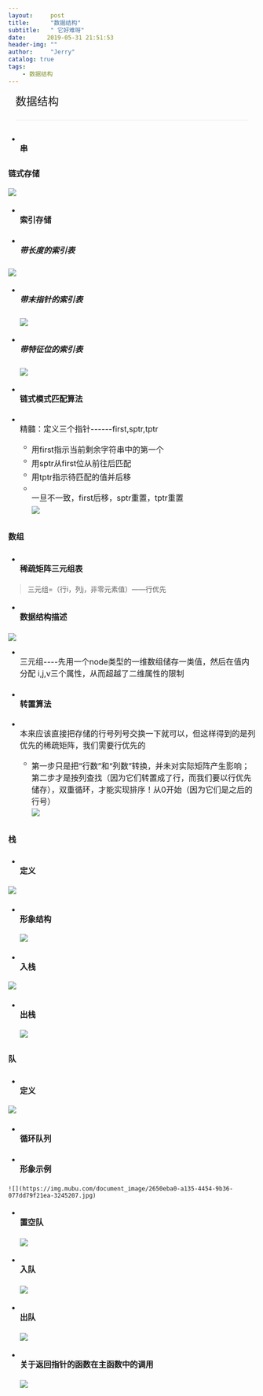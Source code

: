 ```yaml
---
layout:     post
title:      "数据结构"
subtitle:   " 它好难呀"
date:      2019-05-31 21:51:53
header-img: ""
author:     "Jerry"
catalog: true
tags:
    - 数据结构
---
```


<div class="export-wrapper"><div style="font-size: 22px; padding: 0 15px 0;"><div style="padding-bottom: 24px">数据结构</div><div style="background: #e5e6e8; height: 1px; margin-bottom: 20px;"></div></div>


   * ## <span class="content mubu-node" style="line-height: 24px; min-height: 24px; font-size: 16px; padding: 2px 0px; display: inline-block; vertical-align: top;">串</span>

  ###  <span class="content mubu-node" images="%5B%7B%22id%22%3A%2230216b07295448117-3245207%22%2C%22uri%22%3A%22document_image%2F8e861bda-52cc-41de-83ff-466746ef2bc2-3245207.jpg%22%2C%22ow%22%3A464%2C%22oh%22%3A150%2C%22w%22%3A367%7D%5D" style="line-height: 24px; min-height: 24px; font-size: 16px; padding: 2px 0px; display: inline-block; vertical-align: top;">链式存储</span>
  ![](https://img.mubu.com/document_image/8e861bda-52cc-41de-83ff-466746ef2bc2-3245207.jpg)

   * #### <span class="content mubu-node" style="line-height: 24px; min-height: 24px; font-size: 16px; padding: 2px 0px; display: inline-block; vertical-align: top;">索引存储</span>

   * ##### <span class="content mubu-node" images="%5B%7B%22id%22%3A%2211c16b072cf1de0e8-3245207%22%2C%22uri%22%3A%22document_image%2F038ea293-fae3-4700-8f17-293c4a3c08f6-3245207.jpg%22%2C%22ow%22%3A519%2C%22oh%22%3A146%2C%22w%22%3A408%7D%5D" style="line-height: 24px; min-height: 24px; font-size: 16px; padding: 2px 0px; display: inline-block; vertical-align: top;">带长度的索引表</span>
![](https://img.mubu.com/document_image/038ea293-fae3-4700-8f17-293c4a3c08f6-3245207.jpg)

   * ##### <span class="content mubu-node" images="%5B%7B%22id%22%3A%2216f16b072d917d185-3245207%22%2C%22uri%22%3A%22document_image%2F95f8b9b8-2979-490d-8136-836ef84d5592-3245207.jpg%22%2C%22ow%22%3A314%2C%22oh%22%3A137%2C%22w%22%3A247%7D%5D" style="line-height: 24px; min-height: 24px; font-size: 16px; padding: 2px 0px; display: inline-block; vertical-align: top;">带末指针的索引表</span>
      ![](https://img.mubu.com/document_image/95f8b9b8-2979-490d-8136-836ef84d5592-3245207.jpg)
   * ##### <span class="content mubu-node" images="%5B%7B%22id%22%3A%2239a16b072eb3c9051-3245207%22%2C%22uri%22%3A%22document_image%2Ffb1cb70f-cc64-4270-be31-096a9daf7018-3245207.jpg%22%2C%22ow%22%3A371%2C%22oh%22%3A300%2C%22w%22%3A263%7D%5D" style="line-height: 24px; min-height: 24px; font-size: 16px; padding: 2px 0px; display: inline-block; vertical-align: top;">带特征位的索引表</span>
      ![](https://img.mubu.com/document_image/fb1cb70f-cc64-4270-be31-096a9daf7018-3245207.jpg)
  * ####  <span class="content mubu-node" style="line-height: 24px; min-height: 24px; font-size: 16px; padding: 2px 0px; display: inline-block; vertical-align: top;">链式模式匹配算法</span>

   * <span class="content mubu-node" style="line-height: 24px; min-height: 24px; font-size: 16px; padding: 2px 0px; display: inline-block; vertical-align: top;">精髓：定义三个指针------first,sptr,tptr
        * <span class="content mubu-node" style="line-height: 24px; min-height: 24px; font-size: 16px; padding: 2px 0px; display: inline-block; vertical-align: top;">用first指示当前剩余字符串中的第一个</span>
        * <span class="content mubu-node" style="line-height: 24px; min-height: 24px; font-size: 16px; padding: 2px 0px; display: inline-block; vertical-align: top;">用sptr从first位从前往后匹配</span>
        * <span class="content mubu-node" style="line-height: 24px; min-height: 24px; font-size: 16px; padding: 2px 0px; display: inline-block; vertical-align: top;">用tptr指示待匹配的值并后移</span>
        * <span class="content mubu-node" images="%5B%7B%22id%22%3A%2221b16b07a0c87903f-3245207%22%2C%22uri%22%3A%22document_image%2F3e78d3b4-f091-44f3-9880-8c461da739c4-3245207.jpg%22%2C%22ow%22%3A697%2C%22oh%22%3A434%2C%22w%22%3A410%7D%5D" style="line-height: 24px; min-height: 24px; font-size: 16px; padding: 2px 0px; display: inline-block; vertical-align: top;">一旦不一致，first后移，sptr重置，tptr重置</span><div style="padding: 3px 0">![](https://img.mubu.com/document_image/3e78d3b4-f091-44f3-9880-8c461da739c4-3245207.jpg)</div></span>
   ## <span class="content mubu-node" style="line-height: 24px; min-height: 24px; font-size: 16px; padding: 2px 0px; display: inline-block; vertical-align: top;">数组</span>

  * ### <span class="content mubu-node" style="line-height: 24px; min-height: 24px; font-size: 16px; padding: 2px 0px; display: inline-block; vertical-align: top;">稀疏矩阵三元组表</span>

 >三元组=（行i，列j，非零元素值）——行优先

  * #### <span class="content mubu-node" images="%5B%7B%22id%22%3A%2214316b07a2cce507a-3245207%22%2C%22uri%22%3A%22document_image%2Fb4a6e555-b7dc-4efd-936d-e1f2d803047f-3245207.jpg%22%2C%22ow%22%3A463%2C%22oh%22%3A238%2C%22w%22%3A339%7D%5D" style="line-height: 24px; min-height: 24px; font-size: 16px; padding: 2px 0px; display: inline-block; vertical-align: top;">数据结构描述</span>
 ![](https://img.mubu.com/document_image/b4a6e555-b7dc-4efd-936d-e1f2d803047f-3245207.jpg)

  * <span class="content mubu-node" style="line-height: 24px; min-height: 24px; font-size: 16px; padding: 2px 0px; display: inline-block; vertical-align: top;">三元组----先用一个node类型的一维数组储存一类值，然后在值内分配 i,j,v三个属性，从而超越了二维属性的限制</span>

  * #### <span class="content mubu-node" style="line-height: 24px; min-height: 24px; font-size: 16px; padding: 2px 0px; display: inline-block; vertical-align: top;">转置算法</span>

   *   <span class="content mubu-node" style="line-height: 24px; min-height: 24px; font-size: 16px; padding: 2px 0px; display: inline-block; vertical-align: top;">本来应该直接把存储的行号列号交换一下就可以，但这样得到的是列优先的稀疏矩阵，我们需要行优先的</span>

        *   <span class="content mubu-node" images="%5B%7B%22id%22%3A%222d516b07a92f2d094-3245207%22%2C%22uri%22%3A%22document_image%2F1937b2ff-1c4a-4f04-b0d5-08a2ff50968a-3245207.jpg%22%2C%22ow%22%3A919%2C%22oh%22%3A817%2C%22w%22%3A352%7D%5D" style="line-height: 24px; min-height: 24px; font-size: 16px; padding: 2px 0px; display: inline-block; vertical-align: top;">第一步只是把“行数”和“列数”转换，并未对实际矩阵产生影响；第二步才是按列查找（因为它们转置成了行，而我们要以行优先储存），双重循环，才能实现排序！从0开始（因为它们是之后的行号）</span>
      ![](https://img.mubu.com/document_image/1937b2ff-1c4a-4f04-b0d5-08a2ff50968a-3245207.jpg)
   ## <span class="content mubu-node" style="line-height: 24px; min-height: 24px; font-size: 16px; padding: 2px 0px; display: inline-block; vertical-align: top;">栈</span>

   * ### <span class="content mubu-node" images="%5B%7B%22id%22%3A%2212416b08026ac5187-3245207%22%2C%22uri%22%3A%22document_image%2Ff4eecf57-f98b-4f6f-955b-d466ed2d49ff-3245207.jpg%22%2C%22ow%22%3A389%2C%22oh%22%3A108%2C%22w%22%3A332%7D%5D" style="line-height: 24px; min-height: 24px; font-size: 16px; padding: 2px 0px; display: inline-block; vertical-align: top;">定义</span>
 ![](https://img.mubu.com/document_image/f4eecf57-f98b-4f6f-955b-d466ed2d49ff-3245207.jpg)

   * ### <span class="content mubu-node" images="%5B%7B%22id%22%3A%22b16b0807bb6a193-3245207%22%2C%22uri%22%3A%22document_image%2F68a09350-4192-432b-a6c0-4817e85b19a6-3245207.jpg%22%2C%22ow%22%3A210%2C%22oh%22%3A448%2C%22w%22%3A109%7D%5D" style="line-height: 24px; min-height: 24px; font-size: 16px; padding: 2px 0px; display: inline-block; vertical-align: top;">形象结构</span>
      ![](https://img.mubu.com/document_image/68a09350-4192-432b-a6c0-4817e85b19a6-3245207.jpg)
  * ### <span class="content mubu-node" images="%5B%7B%22id%22%3A%223bf16b0802efb9027-3245207%22%2C%22uri%22%3A%22document_image%2Fa0413bd9-e342-4dc6-b8d2-3069f89e2d2f-3245207.jpg%22%2C%22ow%22%3A855%2C%22oh%22%3A229%2C%22w%22%3A708%7D%5D" style="line-height: 24px; min-height: 24px; font-size: 16px; padding: 2px 0px; display: inline-block; vertical-align: top;">入栈</span>
 ![](https://img.mubu.com/document_image/a0413bd9-e342-4dc6-b8d2-3069f89e2d2f-3245207.jpg)
  * ### <span class="content mubu-node" images="%5B%7B%22id%22%3A%2226916b0808c4d203e-3245207%22%2C%22uri%22%3A%22document_image%2Fc21ef859-ed45-4bc1-baf7-0fd273c75cd2-3245207.jpg%22%2C%22ow%22%3A446%2C%22oh%22%3A232%2C%22w%22%3A370%7D%5D" style="line-height: 24px; min-height: 24px; font-size: 16px; padding: 2px 0px; display: inline-block; vertical-align: top;">出栈</span>
    ![](https://img.mubu.com/document_image/c21ef859-ed45-4bc1-baf7-0fd273c75cd2-3245207.jpg)
   ## <span class="content mubu-node" style="line-height: 24px; min-height: 24px; font-size: 16px; padding: 2px 0px; display: inline-block; vertical-align: top;">队</span>

  * ### <span class="content mubu-node" images="%5B%7B%22id%22%3A%22c616b08cb2da40ff-3245207%22%2C%22uri%22%3A%22document_image%2Fd647ecdd-13cc-4c30-9ea4-b7ef116636d5-3245207.jpg%22%2C%22ow%22%3A325%2C%22oh%22%3A119%2C%22w%22%3A254%7D%5D" style="line-height: 24px; min-height: 24px; font-size: 16px; padding: 2px 0px; display: inline-block; vertical-align: top;">定义</span>
 ![](https://img.mubu.com/document_image/d647ecdd-13cc-4c30-9ea4-b7ef116636d5-3245207.jpg)

   * ### <span class="content mubu-node" style="line-height: 24px; min-height: 24px; font-size: 16px; padding: 2px 0px; display: inline-block; vertical-align: top;">循环队列</span>

   * #### <span class="content mubu-node" images="%5B%7B%22id%22%3A%222d916b08d164ee154-3245207%22%2C%22uri%22%3A%22document_image%2F2650eba0-a135-4454-9b36-077dd79f21ea-3245207.jpg%22%2C%22ow%22%3A517%2C%22oh%22%3A192%2C%22w%22%3A262%7D%5D" style="line-height: 24px; min-height: 24px; font-size: 16px; padding: 2px 0px; display: inline-block; vertical-align: top;">形象示例</span>

    ![](https://img.mubu.com/document_image/2650eba0-a135-4454-9b36-077dd79f21ea-3245207.jpg)

   * #### <span class="content mubu-node" images="%5B%7B%22id%22%3A%2236e16b08d2e8d50bf-3245207%22%2C%22uri%22%3A%22document_image%2F60049f5e-5401-4268-9191-50d9fa874756-3245207.jpg%22%2C%22ow%22%3A779%2C%22oh%22%3A241%2C%22w%22%3A537%7D%5D" style="line-height: 24px; min-height: 24px; font-size: 16px; padding: 2px 0px; display: inline-block; vertical-align: top;">置空队</span>
      ![](https://img.mubu.com/document_image/60049f5e-5401-4268-9191-50d9fa874756-3245207.jpg)
   * #### <span class="content mubu-node" images="%5B%7B%22id%22%3A%2221f16b08d352d901b-3245207%22%2C%22uri%22%3A%22document_image%2F8aeaa621-2ae5-4a4e-8994-af0b7da6c5dd-3245207.jpg%22%2C%22ow%22%3A703%2C%22oh%22%3A272%2C%22w%22%3A515%7D%5D" style="line-height: 24px; min-height: 24px; font-size: 16px; padding: 2px 0px; display: inline-block; vertical-align: top;">入队</span>
      ![](https://img.mubu.com/document_image/8aeaa621-2ae5-4a4e-8994-af0b7da6c5dd-3245207.jpg)
   * #### <span class="content mubu-node" images="%5B%7B%22id%22%3A%221a416b08d463280d-3245207%22%2C%22uri%22%3A%22document_image%2F3c711182-1e72-4004-8981-188f27ec287e-3245207.jpg%22%2C%22ow%22%3A378%2C%22oh%22%3A481%2C%22w%22%3A248%7D%5D" style="line-height: 24px; min-height: 24px; font-size: 16px; padding: 2px 0px; display: inline-block; vertical-align: top;">出队</span>
      ![](https://img.mubu.com/document_image/3c711182-1e72-4004-8981-188f27ec287e-3245207.jpg)
   * #### <span class="content mubu-node" images="%5B%7B%22id%22%3A%221fc16b08d5be98152-3245207%22%2C%22uri%22%3A%22document_image%2F74b2007d-9014-4305-92ad-1e8cfe94395b-3245207.jpg%22%2C%22ow%22%3A779%2C%22oh%22%3A316%2C%22w%22%3A506%7D%5D" style="line-height: 24px; min-height: 24px; font-size: 16px; padding: 2px 0px; display: inline-block; vertical-align: top;">关于返回指针的函数在主函数中的调用</span>
      ![](https://img.mubu.com/document_image/74b2007d-9014-4305-92ad-1e8cfe94395b-3245207.jpg)</div>

</body>
</html>